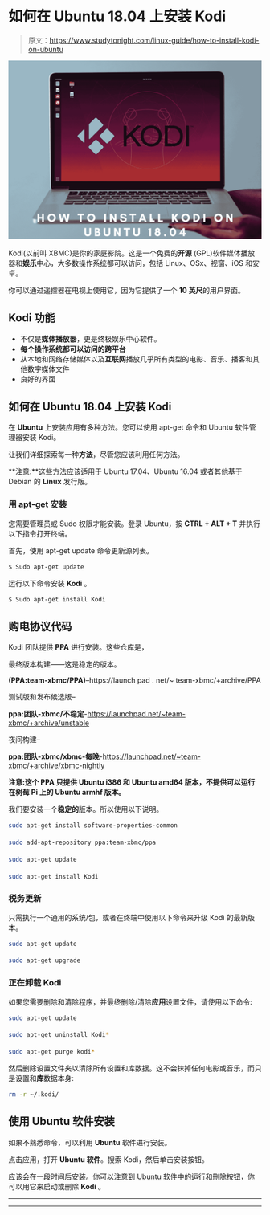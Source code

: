 # 如何在 Ubuntu 18.04 上安装 Kodi

> 原文：<https://www.studytonight.com/linux-guide/how-to-install-kodi-on-ubuntu>

![How to Install Kodi on Ubuntu 18.04](img/deea3266962626268c53e2fb8ef4dad1.png)

Kodi(以前叫 XBMC)是你的家庭影院。这是一个免费的**开源** (GPL)软件媒体播放器和**娱乐**中心，大多数操作系统都可以访问，包括 Linux、OSx、视窗、iOS 和安卓。

你可以通过遥控器在电视上使用它，因为它提供了一个 **10 英尺**的用户界面。

## Kodi 功能

*   不仅是**媒体播放器**，更是终极娱乐中心软件。
*   **每个操作系统都可以访问的跨平台**
*   从本地和网络存储媒体以及**互联网**播放几乎所有类型的电影、音乐、播客和其他数字媒体文件
*   良好的界面

## 如何在 Ubuntu 18.04 上安装 Kodi

在 **Ubuntu** 上安装应用有多种方法。您可以使用 apt-get 命令和 Ubuntu 软件管理器安装 Kodi。

让我们详细探索每一种**方法**，尽管您应该利用任何方法。

**注意:**这些方法应该适用于 Ubuntu 17.04、Ubuntu 16.04 或者其他基于 Debian 的 **Linux** 发行版。

### 用 apt-get 安装

您需要管理员或 Sudo 权限才能安装。登录 Ubuntu，按 **CTRL + ALT + T** 并执行以下指令打开终端。

首先，使用 apt-get update 命令更新源列表。

```sh
$ Sudo apt-get update
```

运行以下命令安装 **Kodi** 。

```sh
$ Sudo apt-get install Kodi
```

## 购电协议代码

Kodi 团队提供 **PPA** 进行安装。这些仓库是，

最终版本构建——这是稳定的版本。

**(PPA:team-xbmc/PPA)**–https://launch pad . net/~ team-xbmc/+archive/PPA

测试版和发布候选版–

**ppa:团队-xbmc/不稳定**-https://launchpad.net/~team-xbmc/+archive/unstable

夜间构建–

**ppa:团队-xbmc/xbmc-每晚**-https://launchpad.net/~team-xbmc/+archive/xbmc-nightly

**注意:**这个 PPA 只提供 Ubuntu i386 和 Ubuntu amd64 版本，不提供可以运行在**树莓 Pi 上的 Ubuntu armhf 版本。**

我们要安装一个**稳定的**版本。所以使用以下说明。

```sh
sudo apt-get install software-properties-common

sudo add-apt-repository ppa:team-xbmc/ppa

sudo apt-get update

sudo apt-get install Kodi
```

### 税务更新

只需执行一个通用的系统/包，或者在终端中使用以下命令来升级 Kodi 的最新版本。

```sh
sudo apt-get update

sudo apt-get upgrade
```

### 正在卸载 Kodi

如果您需要删除和清除程序，并最终删除/清除**应用**设置文件，请使用以下命令:

```sh
sudo apt-get update

sudo apt-get uninstall Kodi*

sudo apt-get purge kodi*
```

然后删除设置文件夹以清除所有设置和库数据。这不会抹掉任何电影或音乐，而只是设置和**库**数据本身:

```sh
rm -r ~/.kodi/
```

## 使用 Ubuntu 软件安装

如果不熟悉命令，可以利用 **Ubuntu** 软件进行安装。

点击应用，打开 **Ubuntu 软件**。搜索 Kodi，然后单击安装按钮。

应该会在一段时间后安装。你可以注意到 Ubuntu 软件中的运行和删除按钮，你可以用它来启动或删除 **Kodi** 。

* * *

* * *
